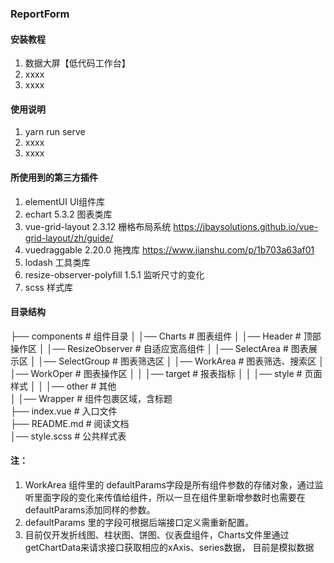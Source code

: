 ### ReportForm

#### 安装教程

1.  数据大屏【低代码工作台】
2.  xxxx
3.  xxxx

#### 使用说明

1.  yarn run serve
2.  xxxx
3.  xxxx

#### 所使用到的第三方插件

1. elementUI        UI组件库   
2. echart           5.3.2  图表类库
3. vue-grid-layout  2.3.12 栅格布局系统  https://jbaysolutions.github.io/vue-grid-layout/zh/guide/
4. vuedraggable     2.20.0 拖拽库      https://www.jianshu.com/p/1b703a63af01
5. lodash           工具类库
6. resize-observer-polyfill  1.5.1 监听尺寸的变化 
7. scss             样式库
  
#### 目录结构
├── components          # 组件目录
│   │── Charts          # 图表组件
│   │── Header          # 顶部操作区 
│   │── ResizeObserver  # 自适应宽高组件 
│   │── SelectArea      # 图表展示区
│   │── SelectGroup     # 图表筛选区
│   │── WorkArea        # 图表筛选、搜索区
│   │── WorkOper        # 图表操作区
│   │   │── target       # 报表指标
│   │   │── style        # 页面样式 
│   │   │── other        # 其他   
│   │── Wrapper          # 组件包裹区域，含标题        
├── index.vue        # 入口文件                   
├── README.md        # 阅读文档                     
│── style.scss       # 公共样式表     

#### 注：
1. WorkArea 组件里的 defaultParams字段是所有组件参数的存储对象，通过监听里面字段的变化来传值给组件，所以一旦在组件里新增参数时也需要在defaultParams添加同样的参数。
2. defaultParams 里的字段可根据后端接口定义需重新配置。
3. 目前仅开发折线图、柱状图、饼图、仪表盘组件，Charts文件里通过 getChartData来请求接口获取相应的xAxis、series数据，  目前是模拟数据
